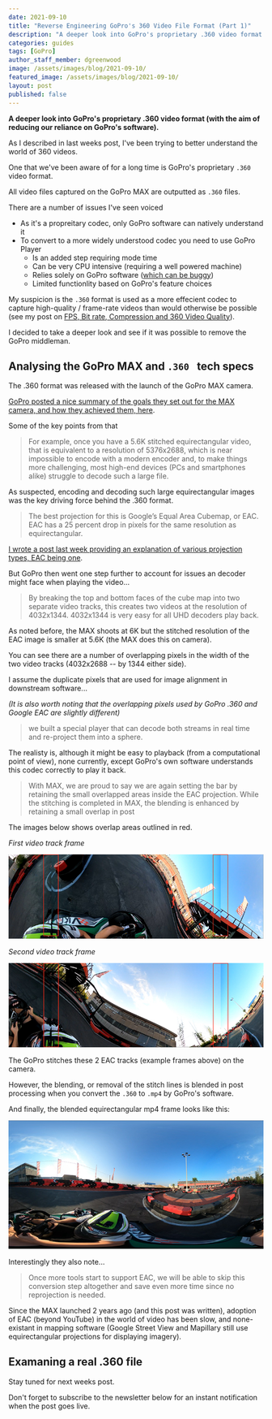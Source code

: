 ```yaml
---
date: 2021-09-10
title: "Reverse Engineering GoPro's 360 Video File Format (Part 1)"
description: "A deeper look into GoPro's proprietary .360 video format (with the aim of reducing our reliance on GoPro's software)."
categories: guides
tags: [GoPro]
author_staff_member: dgreenwood
image: /assets/images/blog/2021-09-10/
featured_image: /assets/images/blog/2021-09-10/
layout: post
published: false
---
```


**A deeper look into GoPro's proprietary .360 video format (with the aim of reducing our reliance on GoPro's software).**

As I described in last weeks post, I've been trying to better understand the world of 360 videos.

One that we've been aware of for a long time is GoPro's proprietary `.360` video format.

All video files captured on the GoPro MAX are outputted as `.360` files.

There are a number of issues I've seen voiced

* As it's a propreitary codec, only GoPro software can natively understand it
* To convert to a more widely understood codec you need to use GoPro Player
	* Is an added step requiring mode time
	* Can be very CPU intensive (requiring a well powered machine)
	* Relies solely on GoPro software ([which can be buggy](https://campfire.trekview.org/t/no-gps-data-on-gopro-max-360-mp4s-gopro-max-exporter-windows/247))
	* Limited functionlity based on GoPro's feature choices

My suspicion is the `.360` format is used as a more effecient codec to capture high-quality / frame-rate videos than would otherwise be possible (see my post on [FPS, Bit rate, Compression and 360 Video Quality](/blog/2020/fps-bitrate-compression-360-virtual-tours)).

I decided to take a deeper look and see if it was possible to remove the GoPro middleman.

## Analysing the GoPro MAX and `.360 ` tech specs

The .360 format was released with the launch of the GoPro MAX camera.

[GoPro posted a nice summary of the goals they set out for the MAX camera, and how they achieved them, here](https://gopro.com/en/au/news/max-tech-specs-stitching-resolution).

Some of the key points from that 

> For example, once you have a 5.6K stitched equirectangular video, that is equivalent to a resolution of 5376x2688, which is near impossible to encode with a modern encoder and, to make things more challenging, most high-end devices (PCs and smartphones alike) struggle to decode such a large file.

As suspected, encoding and decoding such large equirectangular images was the key driving force behind the .360 format.

> The best projection for this is Google’s Equal Area Cubemap, or EAC. EAC has a 25 percent drop in pixels for the same resolution as equirectangular. 

[I wrote a post last week providing an explanation of various projection types, EAC being one](/blog/2021/projection-type-360-photography).

But GoPro then went one step further to account for issues an decoder might face when playing the video...

> By breaking the top and bottom faces of the cube map into two separate video tracks, this creates two videos at the resolution of 4032x1344. 4032x1344 is very easy for all UHD decoders play back.

As noted before, the MAX shoots at 6K but the stitched resolution of the EAC image is smaller at 5.6K (the MAX does this on camera).

You can see there are a number of overlapping pixels in the width of the two video tracks (4032x2688 -- by 1344 either side).

I assume the duplicate pixels that are used for image alignment in downstream software...

_(It is also worth noting that the overlapping pixels used by GoPro .360 and Google EAC are slightly different)_

> we built a special player that can decode both streams in real time and re-project them into a sphere.

The realisty is, although it might be easy to playback (from a computational point of view), none currently, except GoPro's own software understands this codec correctly to play it back.

> With MAX, we are proud to say we are again setting the bar by retaining the small overlapped areas inside the EAC projection. While the stitching is completed in MAX, the blending is enhanced by retaining a small overlap in post

The images below shows overlap areas outlined in red.

_First video track frame_

<img class="img-fluid" src="/assets/images/blog/2021-09-10/GoPro-MAX-EAC-overlap-top.jpeg" alt="GoPro MAX EAC Overlap top" title="GoPro MAX EAC Overlap top" />

_Second video track frame_

<img class="img-fluid" src="/assets/images/blog/2021-09-10/GoPro-MAX-EAC-overlap-bottom.jpeg" alt="GoPro MAX EAC Overlap bottom" title="GoPro MAX EAC Overlap bottom" />

The GoPro stitches these 2 EAC tracks (example frames above) on the camera.

However, the blending, or removal of the stitch lines is blended in post processing when you convert the `.360` to `.mp4` by GoPro's software.

And finally, the blended equirectangular mp4 frame looks like this:

<img class="img-fluid" src="/assets/images/blog/2021-09-10/GoPro-MAX-equirectangular.jpeg" alt="GoPro MAX equirectangular smoothing" title="GoPro MAX equirectangular smoothing" />

Interestingly they also note...

> Once more tools start to support EAC, we will be able to skip this conversion step altogether and save even more time since no reprojection is needed.

Since the MAX launched 2 years ago (and this post was written), adoption of EAC (beyond YouTube) in the world of video has been slow, and none-existant in mapping software (Google Street View and Mapillary still use equirectangular projections for displaying imagery).

## Examaning a real .360 file

Stay tuned for next weeks post.

Don't forget to subscribe to the newsletter below for an instant notification when the post goes live.

